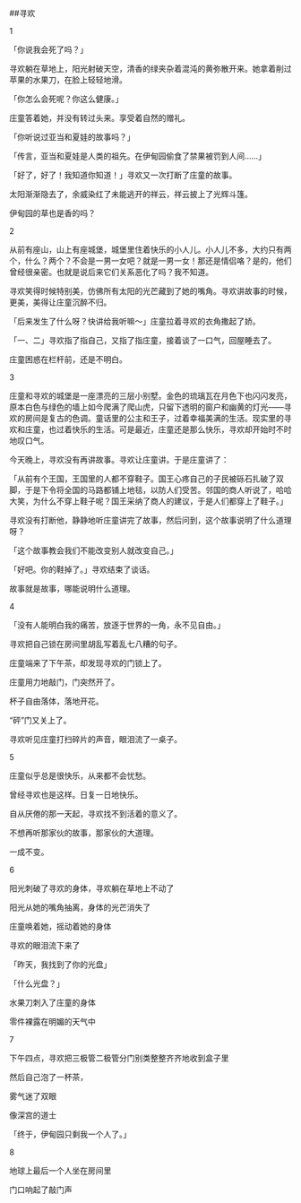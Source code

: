 ##寻欢

1

「你说我会死了吗？」

寻欢躺在草地上，阳光射破天空，清香的绿夹杂着混沌的黄弥散开来。她拿着削过苹果的水果刀，在脸上轻轻地滑。

「你怎么会死呢？你这么健康。」

庄童答着她，并没有转过头来。享受着自然的赠礼。

「你听说过亚当和夏娃的故事吗？」

「传言，亚当和夏娃是人类的祖先。在伊甸园偷食了禁果被罚到人间……」

「好了，好了！我知道你知道！」寻欢又一次打断了庄童的故事。

太阳渐渐隐去了，余威染红了未能逃开的祥云，祥云披上了光辉斗篷。

伊甸园的草也是香的吗？



2

从前有座山，山上有座城堡，城堡里住着快乐的小人儿。小人儿不多，大约只有两个，什么？两个？不会是一男一女吧？就是一男一女！那还是情侣咯？是的，他们曾经很亲密。也就是说后来它们关系恶化了吗？我不知道。

寻欢笑得时候特别美，仿佛所有太阳的光芒藏到了她的嘴角。寻欢讲故事的时候，更美，美得让庄童沉醉不归。

「后来发生了什么呀？快讲给我听嘛～」庄童拉着寻欢的衣角撒起了娇。

「一、二」寻欢指了指自己，又指了指庄童，接着谈了一口气，回屋睡去了。

庄童困惑在栏杆前，还是不明白。



3

庄童和寻欢的城堡是一座漂亮的三层小别墅。金色的琉璃瓦在月色下也闪闪发亮，原本白色与绿色的墙上如今爬满了爬山虎，只留下透明的窗户和幽黄的灯光——寻欢的房间是复古的色调。童话里的公主和王子，过着幸福美满的生活。现实里的寻欢和庄童，也过着快乐的生活。可是最近，庄童还是那么快乐，寻欢却开始时不时地叹口气。

今天晚上，寻欢没有再讲故事。寻欢让庄童讲。于是庄童讲了：

「从前有个王国，王国里的人都不穿鞋子。国王心疼自己的子民被砾石扎破了双脚，于是下令将全国的马路都铺上地毯，以防人们受苦。邻国的商人听说了，哈哈大笑，为什么不穿上鞋子呢？国王采纳了商人的建议，于是人们都穿上了鞋子。」

寻欢没有打断他，静静地听庄童讲完了故事，然后问到，这个故事说明了什么道理呀？

「这个故事教会我们不能改变别人就改变自己。」

「好吧。你的鞋掉了。」寻欢结束了谈话。

故事就是故事，哪能说明什么道理。



4

「没有人能明白我的痛苦，放逐于世界的一角，永不见自由。」

寻欢把自己锁在房间里胡乱写着乱七八糟的句子。

庄童端来了下午茶，却发现寻欢的门锁上了。

庄童用力地敲门，门突然开了。

杯子自由落体，落地开花。

“砰”门又关上了。

寻欢听见庄童打扫碎片的声音，眼泪流了一桌子。



5

庄童似乎总是很快乐，从来都不会忧愁。

曾经寻欢也是这样。日复一日地快乐。

自从厌倦的那一天起，寻欢找不到活着的意义了。

不想再听那家伙的故事，那家伙的大道理。

一成不变。





6

阳光刺破了寻欢的身体，寻欢躺在草地上不动了

阳光从她的嘴角抽离，身体的光芒消失了

庄童唤着她，摇动着她的身体

寻欢的眼泪流下来了

「昨天，我找到了你的光盘」

「什么光盘？」

水果刀刺入了庄童的身体

零件裸露在明媚的天气中



7 

下午四点，寻欢把三极管二极管分门别类整整齐齐地收到盒子里

然后自己泡了一杯茶，

雾气迷了双眼

像深宫的道士

「终于，伊甸园只剩我一个人了。」



8

地球上最后一个人坐在房间里

门口响起了敲门声











